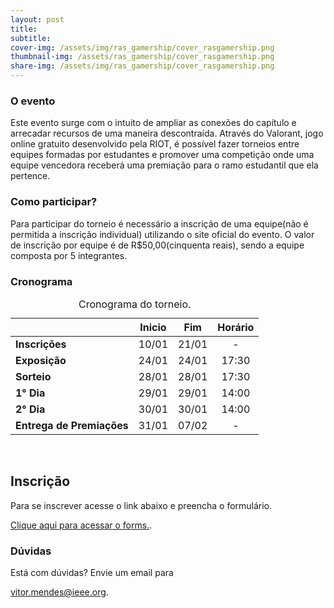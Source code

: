 ```yaml
---
layout: post
title: 
subtitle: 
cover-img: /assets/img/ras_gamership/cover_rasgamership.png
thumbnail-img: /assets/ras_gamership/cover_rasgamership.png
share-img: /assets/img/ras_gamership/cover_rasgamership.png
---
```

### O evento
Este evento surge com o intuito de ampliar as conexões do capítulo e arrecadar recursos de uma maneira descontraída. Através do Valorant, jogo online gratuito desenvolvido pela RIOT, é possível fazer torneios entre equipes formadas por estudantes e promover uma competição onde uma equipe vencedora receberá uma premiação para o ramo estudantil que ela pertence. 

### Como participar?
Para participar do torneio é necessário a inscrição de uma equipe(não é permitida a inscrição individual) utilizando o site oficial do evento. O valor de inscrição por equipe é de R\$50,00(cinquenta reais), sendo a equipe composta por 5 integrantes.


### Cronograma

<div id="table:example">
<table>
<caption>Cronograma do torneio.</caption>
<thead>
<tr class="header">
<th style="text-align: left;"><strong></strong></th>
<th style="text-align: center;"><strong>Inicio</strong></th>
<th style="text-align: center;"><strong>Fim</strong></th>
<th style="text-align: center;"><strong>Horário</strong></th>
</tr>
</thead>
<tbody>
<tr class="odd">
<td style="text-align: left;"><strong>Inscrições</strong></td>
<td style="text-align: center;">10/01</td>
<td style="text-align: center;">21/01</td>
<td style="text-align: center;">-</td>
</tr>
<tr class="even">
<td style="text-align: left;"><strong>Exposição</strong></td>
<td style="text-align: center;">24/01</td>
<td style="text-align: center;">24/01</td>
<td style="text-align: center;">17:30</td>
</tr>
<tr class="odd">
<td style="text-align: left;"><strong>Sorteio</strong></td>
<td style="text-align: center;">28/01</td>
<td style="text-align: center;">28/01</td>
<td style="text-align: center;">17:30</td>
</tr>
<tr class="even">
<td style="text-align: left;"><strong>1° Dia</strong></td>
<td style="text-align: center;">29/01</td>
<td style="text-align: center;">29/01</td>
<td style="text-align: center;">14:00</td>
</tr>
<tr class="odd">
<td style="text-align: left;"><strong>2° Dia</strong></td>
<td style="text-align: center;">30/01</td>
<td style="text-align: center;">30/01</td>
<td style="text-align: center;">14:00</td>
</tr>
<tr class="even">
<td style="text-align: left;"><strong>Entrega de Premiações</strong></td>
<td style="text-align: center;">31/01</td>
<td style="text-align: center;">07/02</td>
<td style="text-align: center;">-</td>
</tr>
</tbody>
</table>
</div>
<p><br />
</p>


## Inscrição
Para se inscrever acesse o link abaixo e preencha o formulário.

<p>
<a href="https://forms.gle/UH6mSo399iSizUHt8"
   title="Formulário para inscrição."> Clique aqui para acessar o forms.</a>.
</p>

### Dúvidas
Está com dúvidas? Envie um email para 
<p>
<a href="vitor.mendes@ieee.org"
   title="Email de Vitor."> vitor.mendes@ieee.org</a>.
</p>

